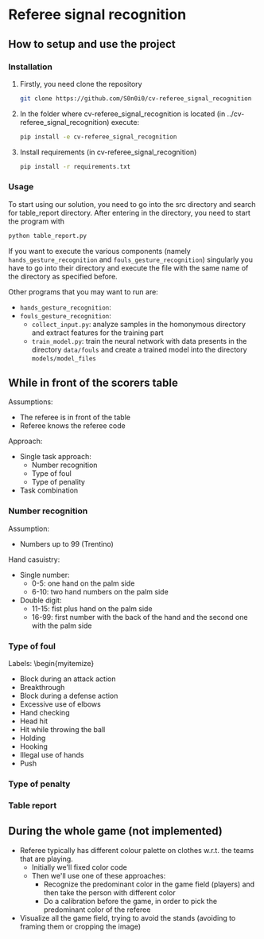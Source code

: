 # Referee signal recognition
## How to setup and use the project

### Installation
1. Firstly, you need clone the repository
    ```sh
    git clone https://github.com/S0n0i0/cv-referee_signal_recognition
    ```
2. In the folder where cv-referee_signal_recognition is located (in ../cv-referee_signal_recognition) execute:
    ```sh
    pip install -e cv-referee_signal_recognition
    ```
3. Install requirements (in cv-referee_signal_recognition)
    ```sh
    pip install -r requirements.txt
    ```

### Usage
To start using our solution, you need to go into the src directory and search for table_report directory.
After entering in the directory, you need to start the program with
```sh
python table_report.py
```

If you want to execute the various components (namely `hands_gesture_recognition` and `fouls_gesture_recognition`) singularly you have to go into their directory and execute the file with the same name of the directory as specified before.

Other programs that you may want to run are:
* `hands_gesture_recognition`:
* `fouls_gesture_recognition`:
  * `collect_input.py`: analyze samples in the homonymous directory and extract features for the training part
  * `train_model.py`: train the neural network with data presents in the directory `data/fouls` and create a trained model into the directory `models/model_files`

## While in front of the scorers table

Assumptions:
* The referee is in front of the table
* Referee knows the referee code

Approach:
* Single task approach:
  * Number recognition
  * Type of foul
  * Type of penality
* Task combination

### Number recognition

Assumption:
* Numbers up to 99 (Trentino)

Hand casuistry:
* Single number:
  * 0-5: one hand on the palm side
  * 6-10: two hand numbers on the palm side
* Double digit:
  * 11-15: fist plus hand on the palm side
  * 16-99: first number with the back of the hand and the second one with the palm side

### Type of foul

Labels:
\begin{myitemize}
* Block during an attack action
* Breakthrough
* Block during a defense action
* Excessive use of elbows
* Hand checking
* Head hit
* Hit while throwing the ball
* Holding
* Hooking
* Illegal use of hands
* Push

### Type of penalty

### Table report

## During the whole game (not implemented)

* Referee typically has different colour palette on clothes w.r.t. the teams that are playing.
  * Initially we'll fixed color code
  * Then we'll use one of these approaches:
    * Recognize the predominant color in the game field (players) and then take the person with different color
    * Do a calibration before the game, in order to pick the predominant color of the referee
* Visualize all the game field, trying to avoid the stands (avoiding to framing them or cropping the image)

